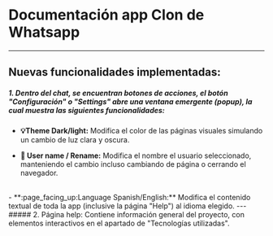 <!-- .md significa markdown -->
# Documentación app Clon de Whatsapp
---
## Nuevas funcionalidades implementadas:

##### 1. Dentro del chat, se encuentran botones de acciones, el botón *"Configuración"* o *"Settings"* abre una ventana emergente (popup), la cual muestra las siguientes funcionalidades:


- **:bulb:Theme Dark/light:** Modifica el color de las páginas visuales simulando un cambio de luz clara y oscura.

 - **🪪 User name / Rename:** Modifica el nombre el usuario seleccionado, manteniendo el cambio incluso cambiando de página o cerrando el navegador.
 <br>
 - **:page_facing_up:Language Spanish/English:** Modifica el contenido textual de toda la app (inclusive la página "Help") al idioma elegido.
---
##### 2. Página help: Contiene información general del proyecto, con elementos interactivos en el apartado de "Tecnologías utilizadas".
